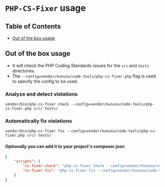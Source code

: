 # `PHP-CS-Fixer` usage

## Table of Contents
- [Out of the box usage](#out-of-the-box-usage)


## Out of the box usage
- It will check the PHP Coding Standards issues for the `src` and `tests` directories.
- The `--config=vendor/kununu/code-tools/php-cs-fixer.php` flag is used to specify the config to be used.

### Analyze and detect violations
```console
vendor/bin/php-cs-fixer check --config=vendor/kununu/code-tools/php-cs-fixer.php src/ tests/
```

### Automatically fix violations
```console
vendor/bin/php-cs-fixer fix --config=vendor/kununu/code-tools/php-cs-fixer.php src/ tests/
```

#### Optionally you can add it to your project's composer.json
```json
{
    "scripts": {
        "cs-fixer-check": "php-cs-fixer check --config=vendor/kununu/code-tools/php-cs-fixer.php src/ tests/",
        "cs-fixer-fix": "php-cs-fixer fix --config=vendor/kununu/code-tools/php-cs-fixer.php src/ tests/"
    }
}
```
